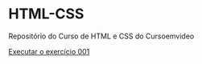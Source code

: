 # HTML-CSS
 Repositório do Curso de HTML e CSS do Cursoemvideo



<a href="https://lev1-o.github.io/HTML-CSS/Exerc%C3%ADcios/ex001/index.html">Executar o exercício 001</a>